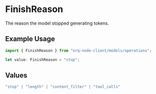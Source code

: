 # FinishReason

The reason the model stopped generating tokens.

## Example Usage

```typescript
import { FinishReason } from "orq-node-client/models/operations";

let value: FinishReason = "stop";
```

## Values

```typescript
"stop" | "length" | "content_filter" | "tool_calls"
```